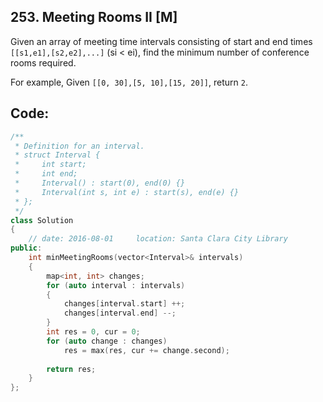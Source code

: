 ## 253. Meeting Rooms II [M]
Given an array of meeting time intervals consisting of start and end times `[[s1,e1],[s2,e2],...]` (si < ei), find the minimum number of conference rooms required.

For example,
Given `[[0, 30],[5, 10],[15, 20]]`,
return `2`.

## Code:
```c++
/**
 * Definition for an interval.
 * struct Interval {
 *     int start;
 *     int end;
 *     Interval() : start(0), end(0) {}
 *     Interval(int s, int e) : start(s), end(e) {}
 * };
 */
class Solution 
{
    // date: 2016-08-01     location: Santa Clara City Library
public:
    int minMeetingRooms(vector<Interval>& intervals) 
    {
        map<int, int> changes;
        for (auto interval : intervals)
        {
            changes[interval.start] ++;
            changes[interval.end] --;
        }
        int res = 0, cur = 0;
        for (auto change : changes)
            res = max(res, cur += change.second);
        
        return res;
    }
};
```
